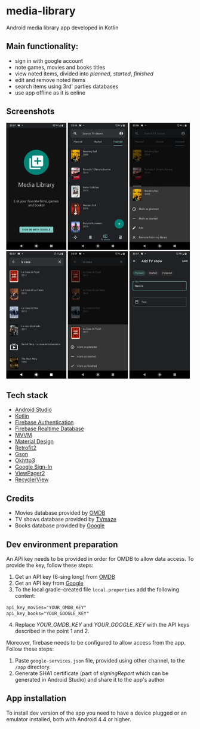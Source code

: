 # media-library
Android media library app developed in Kotlin

## Main functionality:
- sign in with google account
- note games, movies and books titles
- view noted items, divided into *planned*, *started*, *finished*
- edit and remove noted items
- search items using 3rd' parties databases
- use app offline as it is online

## Screenshots

<img src="screenshots/Screenshot_1.png" width="32%"> <img src="screenshots/Screenshot_2.png" width="32%"> <img src="screenshots/Screenshot_3.png" width="32%">
<img src="screenshots/Screenshot_4.png" width="32%"> <img src="screenshots/Screenshot_5.png" width="32%"> <img src="screenshots/Screenshot_6.png" width="32%">

## Tech stack

- [Android Studio](https://developer.android.com/studio)
- [Kotlin](https://kotlinlang.org/)
- [Firebase Authentication](https://firebase.google.com/docs/auth/)
- [Firebase Realtime Database](https://firebase.google.com/docs/database/)
- [MVVM](https://developer.android.com/jetpack/docs/guide)
- [Material Design](https://material.io/design/)
- [Retrofit2](https://square.github.io/retrofit/)
- [Gson](https://github.com/square/retrofit/tree/master/retrofit-converters/gson)
- [Okhttp3](https://square.github.io/okhttp/)
- [Google Sign-In](https://developers.google.com/identity/sign-in/android/start-integrating)
- [ViewPager2](https://developer.android.com/training/animation/screen-slide-2)
- [RecyclerView](https://developer.android.com/guide/topics/ui/layout/recyclerview)

## Credits

-  Movies database provided by [OMDB](http://www.omdbapi.com/)
-  TV shows database provided by [TVmaze](https://www.tvmaze.com/api)
-  Books database provided by [Google](https://developers.google.com/books)

## Dev environment preparation

An API key needs to be provided in order for OMDB to allow data access. To provide the key, follow these steps:
1. Get an API key (6-sing long) from [OMDB](http://www.omdbapi.com/)
2. Get an API key from [Google](https://developers.google.com/books/docs/v1/using)
3. To the local gradle-created file `local.properties` add the following content:
```
api_key_movies="YOUR_OMDB_KEY"
api_key_books="YOUR_GOOGLE_KEY"
```
4. Replace *YOUR_OMDB_KEY* and *YOUR_GOOGLE_KEY* with the API keys described in the point 1 and 2.

Moreover, firebase needs to be configured to allow access from the app. Follow these steps:
1. Paste `google-services.json` file, provided using other channel, to the `/app` directory.
2. Generate SHA1 certificate (part of *signingReport* which can be generated in Android Studio) and share it to the app's author

## App installation

To install dev version of the app you need to have a device plugged or an emulator installed, both with Android 4.4 or higher.

